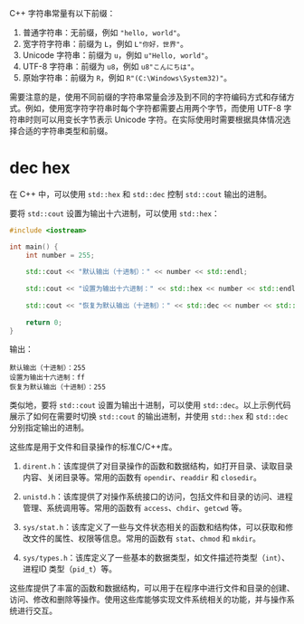 C++ 字符串常量有以下前缀：

1. 普通字符串：无前缀，例如 `"hello, world"`。
2. 宽字符字符串：前缀为 `L`，例如 `L"你好，世界"`。
3. Unicode 字符串：前缀为 `u`，例如 `u"Hello, world"`。
4. UTF-8 字符串：前缀为 `u8`，例如 `u8"こんにちは"`。
5. 原始字符串：前缀为 `R`，例如 `R"(C:\Windows\System32)"`。

需要注意的是，使用不同前缀的字符串常量会涉及到不同的字符编码方式和存储方式。例如，使用宽字符字符串时每个字符都需要占用两个字节，而使用 UTF-8 字符串时则可以用变长字节表示 Unicode 字符。在实际使用时需要根据具体情况选择合适的字符串类型和前缀。










# dec hex

在 C++ 中，可以使用 `std::hex` 和 `std::dec` 控制 `std::cout` 输出的进制。

要将 `std::cout` 设置为输出十六进制，可以使用 `std::hex`：

```cpp
#include <iostream>

int main() {
    int number = 255;
    
    std::cout << "默认输出（十进制）：" << number << std::endl;
    
    std::cout << "设置为输出十六进制：" << std::hex << number << std::endl;
    
    std::cout << "恢复为默认输出（十进制）：" << std::dec << number << std::endl;
    
    return 0;
}
```

输出：

```
默认输出（十进制）：255
设置为输出十六进制：ff
恢复为默认输出（十进制）：255
```

类似地，要将 `std::cout` 设置为输出十进制，可以使用 `std::dec`。以上示例代码展示了如何在需要时切换 `std::cout` 的输出进制，并使用 `std::hex` 和 `std::dec` 分别指定输出的进制。










这些库是用于文件和目录操作的标准C/C++库。

1. `dirent.h`：该库提供了对目录操作的函数和数据结构，如打开目录、读取目录内容、关闭目录等。常用的函数有 `opendir`、`readdir` 和 `closedir`。

2. `unistd.h`：该库提供了对操作系统接口的访问，包括文件和目录的访问、进程管理、系统调用等。常用的函数有 `access`、`chdir`、`getcwd` 等。

3. `sys/stat.h`：该库定义了一些与文件状态相关的函数和结构体，可以获取和修改文件的属性、权限等信息。常用的函数有 `stat`、`chmod` 和 `mkdir`。

4. `sys/types.h`：该库定义了一些基本的数据类型，如文件描述符类型（`int`）、进程ID 类型（`pid_t`）等。

这些库提供了丰富的函数和数据结构，可以用于在程序中进行文件和目录的创建、访问、修改和删除等操作。使用这些库能够实现文件系统相关的功能，并与操作系统进行交互。